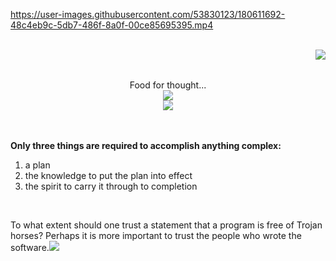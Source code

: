 https://user-images.githubusercontent.com/53830123/180611692-48c4eb9c-5db7-486f-8a0f-00ce85695395.mp4 

<br>

<img align="right" src="https://i.imgur.com/lryIlZT.png"/>
<br>
<p align="center">
  <br>
  Food for thought...
  <br>
  <img src="https://user-images.githubusercontent.com/53830123/183767154-b706f8b9-3369-4f90-987c-7a2acc5549e7.gif"/>
  <br>
  <img src="https://user-images.githubusercontent.com/53830123/181355857-c02058ea-5c57-4c0a-99f2-bc44ffe9f8f0.gif"/>
  <br>
</p>
<br><br>
<b>Only three things are required to accomplish anything complex:</b>
<ol>
  <li> a plan</li>
  <li> the knowledge to put the plan into effect</li>
  <li> the spirit to carry it through to completion<br></li>
</ol>
<br>

To what extent should one trust a statement that a program is free of Trojan horses? Perhaps it is more important to trust the people who wrote the software.<img src="https://user-images.githubusercontent.com/53830123/183766732-bf6bac37-0bba-4019-892e-eb0460664d64.gif"/>

